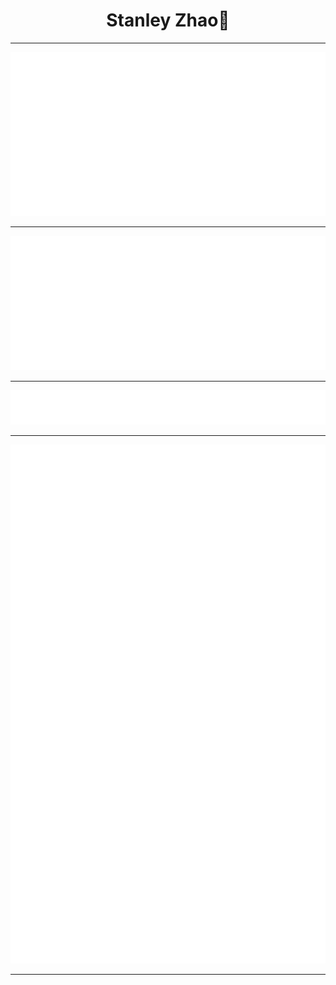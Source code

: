 <p align="center">
    <h1 align="center">Stanley Zhao🚀</h1>
</p>

___

<img src="https://github.com/cohenerickson/cohenerickson/blob/main/.cache/base.svg">

___

<img src="https://github.com/cohenerickson/cohenerickson/blob/main/.cache/isocalendar.svg">

___

<img src="https://github.com/cohenerickson/cohenerickson/blob/main/.cache/languages.svg">

___

<img src="https://github.com/cohenerickson/cohenerickson/blob/main/.cache/achievements.svg">

___

